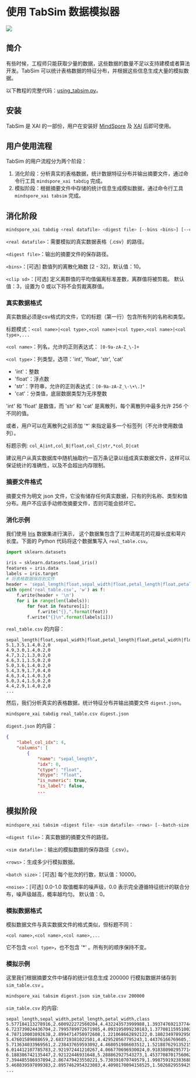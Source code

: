 # 使用 TabSim 数据模拟器

<a href="https://gitee.com/mindspore/docs/blob/r1.9/docs/xai/docs/source_zh_cn/using_tabsim.md" target="_blank"><img src="https://mindspore-website.obs.cn-north-4.myhuaweicloud.com/website-images/r1.9/resource/_static/logo_source.png"></a>

## 简介

有些时候，工程师只能获取少量的数据，这些数据的数量不足以支持建模或者算法开发。TabSim 可以统计表格数据的特征分布，并根据这些信息生成大量的模拟数据。

以下教程的完整代码：[using_tabsim.py](https://gitee.com/mindspore/xai/blob/r1.9/examples/using_tabsim.py)。

## 安装

TabSim 是 XAI 的一部份，用户在安装好 [MindSpore](https://mindspore.cn/install) 及 [XAI](https://www.mindspore.cn/xai/docs/zh-CN/r1.9/installation.html) 后即可使用。

## 用户使用流程

TabSim 的用户流程分为两个阶段：

1. 消化阶段：分析真实的表格数据，统计数据特征分布并输出摘要文件，通过命令行工具 `mindspore_xai tabdig` 完成。
2. 模拟阶段：根据摘要文件中存储的统计信息生成模拟数据，通过命令行工具 `mindspore_xai tabsim` 完成。

## 消化阶段

```bash
mindspore_xai tabdig <real datafile> <digest file> [--bins <bins>] [--clip-sd <clip sd>]
```

`<real datafile>`：需要模拟的真实数据表格（.csv）的路径。

`<digest file>`：输出的摘要文件的保存路径。

`<bins>`：[可选] 数值列的离散化箱数 [2 - 32]，默认值：10。

`<clip sd>`：[可选] 定义离群值的平均值偏离标准差数，离群值将被剪裁。 默认值：3，设置为 0 或以下将不会剪裁离群值。

### 真实数据格式

真实数据必须是csv格式的文件，它的标题（第一行）包含所有列的名称和类型。

标题模式：`<col name>|<col type>,<col name>|<col type>,<col name>|<col type>,...`

`<col name>`：列名，允许的正则表达式： `[0-9a-zA-Z_\-]+`

`<col type>`：列类型，选项：'int', 'float', 'str', 'cat'

- 'int'：整数
- 'float'：浮点数
- 'str'：字符串，允许的正则表达式：`[0-9a-zA-Z_\-\+\.]*`
- 'cat'：分类值，底层数据类型为无序整数

'int' 和 'float' 是数值，而 'str' 和 'cat' 是离散列，每个离散列中最多允许 256 个不同的值。

或者，用户可以在离散列之前添加 '*' 来指定最多一个标签列（不允许使用数值列）。

标题示例: `col_A|int,col_B|float,col_C|str,*col_D|cat`

建议用户从真实数据库中随机抽取约一百万条记录以组成真实数据文件，这样可以保证统计的准确性，以及不会超出内存限制。

### 摘要文件格式

摘要文件为明文 json 文件，它没有储存任何真实数据，只有的列名称、类型和值分布。用户不应该手动修改摘要文件，否则可能会损坏它。

### 消化示例

我们使用 [Iris](https://scikit-learn.org/stable/auto_examples/datasets/plot_iris_dataset.html) 数据集进行演示，
这个数据集包含了三种鸢尾花的花瓣长度和萼片长度。下面的 Python 代码将这个数据集写入 `real_table.csv`。

```python
import sklearn.datasets

iris = sklearn.datasets.load_iris()
features = iris.data
labels = iris.target
# 将表格数据保存到文件
header = 'sepal_length|float,sepal_width|float,petal_length|float,petal_width|float,*class|cat'
with open('real_table.csv', 'w') as f:
    f.write(header + '\n')
    for i in range(len(labels)):
        for feat in features[i]:
            f.write("{},".format(feat))
        f.write("{}\n".format(labels[i]))
```

`real_table.csv` 的内容：

```text
sepal_length|float,sepal_width|float,petal_length|float,petal_width|float,*class|cat
5.1,3.5,1.4,0.2,0
4.9,3.0,1.4,0.2,0
4.7,3.2,1.3,0.2,0
4.6,3.1,1.5,0.2,0
5.0,3.6,1.4,0.2,0
5.4,3.9,1.7,0.4,0
4.6,3.4,1.4,0.3,0
5.0,3.4,1.5,0.2,0
4.4,2.9,1.4,0.2,0
...
```

然后，我们分析真实的表格数据，统计特征分布并输出摘要文件 `digest.json`。

```bash
mindspore_xai tabdig real_table.csv digest.json
```

`digest.json` 的内容：

```json
{
    "label_col_idx": 4,
    "columns": [
        {
            "name": "sepal_length",
            "idx": 0,
            "ctype": "float",
            "dtype": "float",
            "is_numeric": true,
            "is_label": false,
            ...
```

## 模拟阶段

```bash
mindspore_xai tabsim <digest file> <sim datafile> <rows> [--batch-size <batch size>] [--noise <noise>]
```

`<digest file>`：真实数据的摘要文件的路径。

`<sim datafile>`：输出的模拟数据的保存路径（.csv）。

`<rows>`：生成多少行模拟数据。

`<batch size>`：[可选] 每个批次的行数，默认值：10000。

`<noise>`：[可选] 0.0-1.0 取值概率的噪声级，0.0 表示完全遵循特征统计的联合分布，噪声级越高，概率越均匀。 默认值：0。

### 模拟数据格式

模拟数据文件与真实数据文件的格式类似，但标题不同：

`<col name>,<col name>,<col name>,...`

它不包含 `<col type>`，也不包含 '*' 。所有列的顺序保持不变。

### 模拟示例

这里我们根据摘要文件中储存的统计信息生成 200000 行模拟数据并储存到 `sim_table.csv` 。

```bash
mindspore_xai tabsim digest.json sim_table.csv 200000
```

`sim_table.csv` 的内容:

```text
sepal_length,sepal_width,petal_length,petal_width,class
5.577184113278916,2.600922272560204,4.432243573999988,1.3937476921377445,1
6.723739024436704,2.7995789972671985,4.093195099230183,1.377081159510022,1
4.787110003892638,2.8994714750972608,1.221068662892122,0.18023497892950327,0
5.47601589088659,2.683719381022501,4.429520567795243,1.44376166769605,1
5.713634033969561,2.238437659593092,4.468051986603512,1.5218876291352155,1
6.014412107785783,2.921972441210267,4.066770696930024,0.9183809029577147,1
6.188386742135447,2.92122446931648,5.288862927543273,1.4537708701756062,2
7.394485586937094,2.867479423550221,5.730391070749579,1.998759192383688,2
5.468839597899383,2.8957462954323083,4.4090170094158525,1.502682955942951,1
...
```
